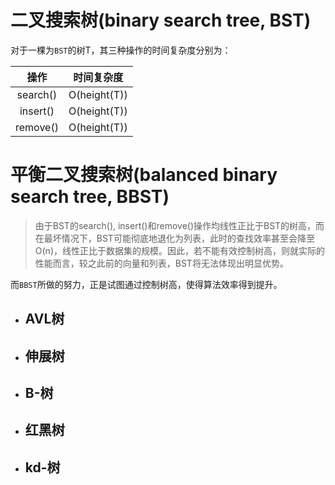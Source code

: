 # 二叉搜索树(binary search tree, BST)
对于一棵为`BST`的树T，其三种操作的时间复杂度分别为：

| 操作 | 时间复杂度 |
| :-: | :-: |
|search()|O(height(T))|
|insert()|O(height(T))|
|remove()|O(height(T))|

# 平衡二叉搜索树(balanced binary search tree, BBST)
> 由于BST的search(), insert()和remove()操作均线性正比于BST的树高，而在最坏情况下，BST可能彻底地退化为列表，此时的查找效率甚至会降至O(n)，线性正比于数据集的规模。因此，若不能有效控制树高，则就实际的性能而言，较之此前的向量和列表，BST将无法体现出明显优势。

而`BBST`所做的努力，正是试图通过控制树高，使得算法效率得到提升。
* ## AVL树
* ## 伸展树
* ## B-树
* ## 红黑树
* ## kd-树
